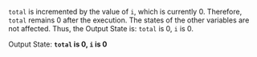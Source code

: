 `total` is incremented by the value of `i`, which is currently 0. Therefore, `total` remains 0 after the execution. The states of the other variables are not affected. Thus, the Output State is: `total` is 0, `i` is 0.

Output State: **`total` is 0, `i` is 0**
